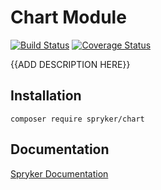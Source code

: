 # Chart Module
[![Build Status](https://travis-ci.org/spryker/chart.svg)](https://travis-ci.org/spryker/chart)
[![Coverage Status](https://coveralls.io/repos/github/spryker/chart/badge.svg)](https://coveralls.io/github/spryker/chart)

{{ADD DESCRIPTION HERE}}

## Installation

```
composer require spryker/chart
```

## Documentation

[Spryker Documentation](https://academy.spryker.com/developing_with_spryker/module_guide/modules.html)
